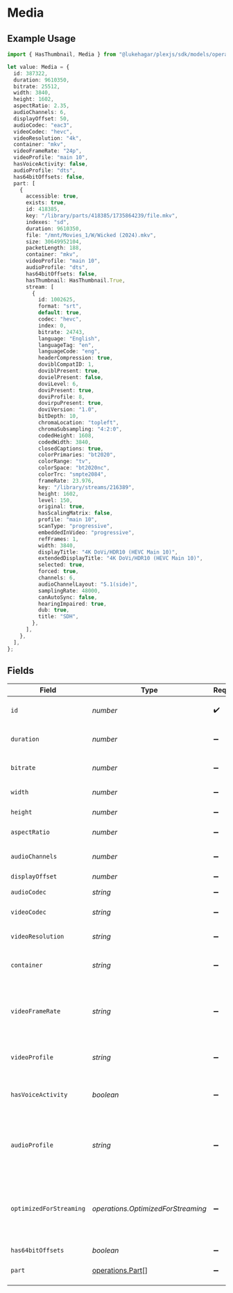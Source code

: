 # Media

## Example Usage

```typescript
import { HasThumbnail, Media } from "@lukehagar/plexjs/sdk/models/operations";

let value: Media = {
  id: 387322,
  duration: 9610350,
  bitrate: 25512,
  width: 3840,
  height: 1602,
  aspectRatio: 2.35,
  audioChannels: 6,
  displayOffset: 50,
  audioCodec: "eac3",
  videoCodec: "hevc",
  videoResolution: "4k",
  container: "mkv",
  videoFrameRate: "24p",
  videoProfile: "main 10",
  hasVoiceActivity: false,
  audioProfile: "dts",
  has64bitOffsets: false,
  part: [
    {
      accessible: true,
      exists: true,
      id: 418385,
      key: "/library/parts/418385/1735864239/file.mkv",
      indexes: "sd",
      duration: 9610350,
      file: "/mnt/Movies_1/W/Wicked (2024).mkv",
      size: 30649952104,
      packetLength: 188,
      container: "mkv",
      videoProfile: "main 10",
      audioProfile: "dts",
      has64bitOffsets: false,
      hasThumbnail: HasThumbnail.True,
      stream: [
        {
          id: 1002625,
          format: "srt",
          default: true,
          codec: "hevc",
          index: 0,
          bitrate: 24743,
          language: "English",
          languageTag: "en",
          languageCode: "eng",
          headerCompression: true,
          doviblCompatID: 1,
          doviblPresent: true,
          dovielPresent: false,
          doviLevel: 6,
          doviPresent: true,
          doviProfile: 8,
          dovirpuPresent: true,
          doviVersion: "1.0",
          bitDepth: 10,
          chromaLocation: "topleft",
          chromaSubsampling: "4:2:0",
          codedHeight: 1608,
          codedWidth: 3840,
          closedCaptions: true,
          colorPrimaries: "bt2020",
          colorRange: "tv",
          colorSpace: "bt2020nc",
          colorTrc: "smpte2084",
          frameRate: 23.976,
          key: "/library/streams/216389",
          height: 1602,
          level: 150,
          original: true,
          hasScalingMatrix: false,
          profile: "main 10",
          scanType: "progressive",
          embeddedInVideo: "progressive",
          refFrames: 1,
          width: 3840,
          displayTitle: "4K DoVi/HDR10 (HEVC Main 10)",
          extendedDisplayTitle: "4K DoVi/HDR10 (HEVC Main 10)",
          selected: true,
          forced: true,
          channels: 6,
          audioChannelLayout: "5.1(side)",
          samplingRate: 48000,
          canAutoSync: false,
          hearingImpaired: true,
          dub: true,
          title: "SDH",
        },
      ],
    },
  ],
};
```

## Fields

| Field                                                                              | Type                                                                               | Required                                                                           | Description                                                                        | Example                                                                            |
| ---------------------------------------------------------------------------------- | ---------------------------------------------------------------------------------- | ---------------------------------------------------------------------------------- | ---------------------------------------------------------------------------------- | ---------------------------------------------------------------------------------- |
| `id`                                                                               | *number*                                                                           | :heavy_check_mark:                                                                 | Unique media identifier.                                                           | 387322                                                                             |
| `duration`                                                                         | *number*                                                                           | :heavy_minus_sign:                                                                 | Duration of the media in milliseconds.                                             | 9610350                                                                            |
| `bitrate`                                                                          | *number*                                                                           | :heavy_minus_sign:                                                                 | Bitrate in bits per second.                                                        | 25512                                                                              |
| `width`                                                                            | *number*                                                                           | :heavy_minus_sign:                                                                 | Video width in pixels.                                                             | 3840                                                                               |
| `height`                                                                           | *number*                                                                           | :heavy_minus_sign:                                                                 | Video height in pixels.                                                            | 1602                                                                               |
| `aspectRatio`                                                                      | *number*                                                                           | :heavy_minus_sign:                                                                 | Aspect ratio of the video.                                                         | 2.35                                                                               |
| `audioChannels`                                                                    | *number*                                                                           | :heavy_minus_sign:                                                                 | Number of audio channels.                                                          | 6                                                                                  |
| `displayOffset`                                                                    | *number*                                                                           | :heavy_minus_sign:                                                                 | N/A                                                                                | 50                                                                                 |
| `audioCodec`                                                                       | *string*                                                                           | :heavy_minus_sign:                                                                 | Audio codec used.                                                                  | eac3                                                                               |
| `videoCodec`                                                                       | *string*                                                                           | :heavy_minus_sign:                                                                 | Video codec used.                                                                  | hevc                                                                               |
| `videoResolution`                                                                  | *string*                                                                           | :heavy_minus_sign:                                                                 | Video resolution (e.g., 4k).                                                       | 4k                                                                                 |
| `container`                                                                        | *string*                                                                           | :heavy_minus_sign:                                                                 | File container type.                                                               | mkv                                                                                |
| `videoFrameRate`                                                                   | *string*                                                                           | :heavy_minus_sign:                                                                 | Frame rate of the video. Values found include NTSC, PAL, 24p<br/>                  | 24p                                                                                |
| `videoProfile`                                                                     | *string*                                                                           | :heavy_minus_sign:                                                                 | Video profile (e.g., main 10).                                                     | main 10                                                                            |
| `hasVoiceActivity`                                                                 | *boolean*                                                                          | :heavy_minus_sign:                                                                 | Indicates whether voice activity is detected.                                      | false                                                                              |
| `audioProfile`                                                                     | *string*                                                                           | :heavy_minus_sign:                                                                 | The audio profile used for the media (e.g., DTS, Dolby Digital, etc.).             | dts                                                                                |
| `optimizedForStreaming`                                                            | *operations.OptimizedForStreaming*                                                 | :heavy_minus_sign:                                                                 | Has this media been optimized for streaming. NOTE: This can be 0, 1, false or true |                                                                                    |
| `has64bitOffsets`                                                                  | *boolean*                                                                          | :heavy_minus_sign:                                                                 | N/A                                                                                | false                                                                              |
| `part`                                                                             | [operations.Part](../../../sdk/models/operations/part.md)[]                        | :heavy_minus_sign:                                                                 | An array of parts for this media item.                                             |                                                                                    |